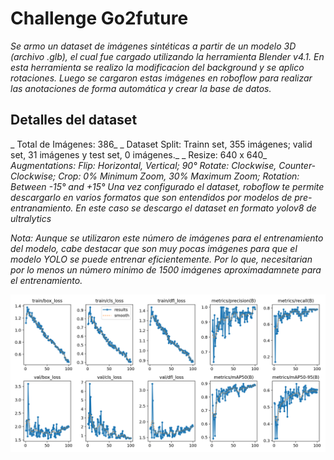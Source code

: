 # Challenge Go2future
_Se armo un dataset de imágenes sintéticas a partir de un modelo 3D (archivo .glb), el cual fue cargado utilizando la herramienta Blender v4.1. En esta herramienta se realizo la modificacion del background y se aplico rotaciones. Luego se cargaron estas imágenes en roboflow para realizar las anotaciones de forma automática y crear la base de datos._ 
## Detalles del dataset
_ Total de Imágenes: 386_
_ Dataset Split: Trainn set, 355 imágenes; valid set, 31 imágenes y test set, 0 imágenes._
_ Resize: 640 x 640_
_Augmentations: Flip: Horizontal, Vertical; 90° Rotate: Clockwise, Counter-Clockwise; Crop: 0% Minimum Zoom, 30% Maximum Zoom; Rotation: Between -15° and +15°_
_Una vez configurado el dataset, roboflow te permite descargarlo en varios formatos que son entendidos por modelos de pre-entranamiento. En este caso se descargo el dataset en formato yolov8 de ultralytics_

_Nota: Aunque se utilizaron este número de imágenes para el entrenamiento del modelo, cabe destacar que son muy pocas imágenes para que el modelo YOLO se puede entrenar eficientemente. Por lo que, necesitarian por lo menos un número minimo de 1500 imágenes aproximadamnete para el entrenamiento._  

![YOLOv9 Benchmark](Producto/Yerba_Taragui5/results.png)
